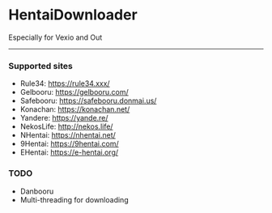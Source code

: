 # HentaiDownloader
Especially for Vexio and Out

---

### Supported sites
- Rule34: https://rule34.xxx/
- Gelbooru: https://gelbooru.com/
- Safebooru: https://safebooru.donmai.us/
- Konachan: https://konachan.net/
- Yandere: https://yande.re/
- NekosLife: http://nekos.life/
- NHentai: https://nhentai.net/
- 9Hentai: https://9hentai.com/
- EHentai: https://e-hentai.org/

### TODO
- Danbooru
- Multi-threading for downloading
